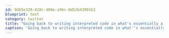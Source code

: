 ```yaml
---
id: 9db5e320-428c-408e-a96c-8d52b4390163
blueprint: text
category: twitter
title: "Going back to writing interpreted code in what's essentially a fancy text-editor makes me feel kinda dirty #php5"
caption: 'Going back to writing interpreted code in what''s essentially a fancy text-editor makes me feel kinda dirty <span class="hashtag hashtag_local">#<a href="http://tweettemp.darylchymko.ca/?tag=php5">php5</a>'
---
```

